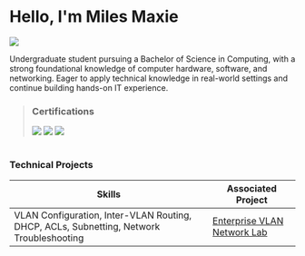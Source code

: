 # Hello, I'm Miles Maxie

<a href=""><img src="https://img.shields.io/badge/-LinkedIn-0072b1?&style=for-the-badge&logo=linkedin&logoColor=white" /></a>

Undergraduate student pursuing a Bachelor of Science in Computing, with a strong foundational knowledge of computer hardware, software, and networking. Eager to apply technical knowledge in real-world settings and continue building hands-on IT experience.

> ### Certifications
> <img src="https://img.shields.io/badge/-Security%2B-FF0000?&style=for-the-badge&logo=CompTIA&logoColor=white" />
> <img src="https://img.shields.io/badge/-Network%2B-FF0000?&style=for-the-badge&logo=CompTIA&logoColor=white" />
> <img src="https://img.shields.io/badge/-CCNA (In Progress)-0A66C2?style=for-the-badge&logo=Cisco&logoColor=white" />
#

### Technical Projects

| Skills                                    | Associated Project         |
|-----------------------------------------------|----------------------------|
|   VLAN Configuration, Inter-VLAN Routing, DHCP, ACLs, Subnetting, Network Troubleshooting | <a href="https://github.com/mylesmaxie0/Enterprise-VLAN-Network-Lab">Enterprise VLAN Network Lab</a>|




